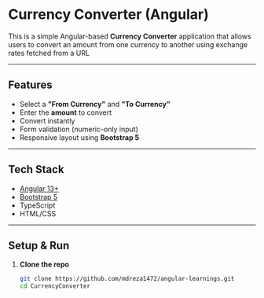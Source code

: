 # Currency Converter (Angular)

This is a simple Angular-based **Currency Converter** application that allows users to convert an amount from one currency to another using exchange rates fetched from a URL

---

## Features

- Select a **"From Currency"** and **"To Currency"**
- Enter the **amount** to convert
- Convert instantly
- Form validation (numeric-only input)
- Responsive layout using **Bootstrap 5**

---

## Tech Stack

- [Angular 13+](https://angular.io/)
- [Bootstrap 5](https://getbootstrap.com/)
- TypeScript
- HTML/CSS

---

## Setup & Run

1. **Clone the repo**
   ```bash
   git clone https://github.com/mdreza1472/angular-learnings.git
   cd CurrencyConverter
